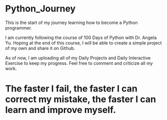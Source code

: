 # Python_Journey

This is the start of my journey learning how to become a Python programmer.

I am currently following the course of 100 Days of Python with Dr. Angela Yu.
Hoping at the end of this course, I will be able to create a simple project of my own and share it on Github.

As of now, I am uploading all of my Daily Projects and Daily Interactive Exercise to keep my progress.
Feel free to comment and criticize all my work.

# The faster I fail, the faster I can correct my mistake, the faster I can learn and improve myself.
